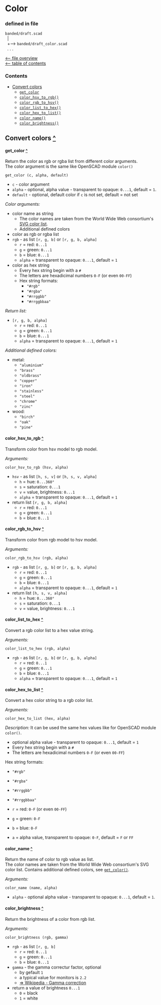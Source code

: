 Color
=====

### defined in file
`banded/draft.scad`  
` `|  
` `+--> `banded/draft_color.scad`  
` `. . .  

[<-- file overview](file_overview.md)  
[<-- table of contents](contents.md)  

### Contents
[contents]: #contents "Up to Contents"
- [Convert colors](#convert-colors-)
  - [`get_color`][get_color]
  - [`color_hsv_to_rgb()`][color_hsv_to_rgb]
  - [`color_rgb_to_hsv()`][color_rgb_to_hsv]
  - [`color_list_to_hex()`][color_list_to_hex]
  - [`color_hex_to_list()`][color_hex_to_list]
  - [`color_name()`][color_name]
  - [`color_brightness()`][color_brightness]


Convert colors [^][contents]
----------------------------

#### get_color [^][contents]
[get_color]: #get_color-
Return the color as rgb or rgba list from different color arguments.  
The color argument is the same like OpenSCAD module `color()`
```OpenSCAD
get_color (c, alpha, default)
```
- `c`       - color argument
- `alpha`   - optional, alpha value - transparent to opaque: `0...1`, default = `1`.
- `default` - optional, default color if `c` is not set, default = not set

_Color arguments:_
- color name as string
  - The color names are taken from the
    World Wide Web consortium's [SVG color list](https://www.w3.org/TR/css-color-3/).
  - Additional defined colors
- color as rgb or rgba list
- `rgb` - as list `[r, g, b]` or `[r, g, b, alpha]`
  - `r` = red:   `0...1`
  - `g` = green: `0...1`
  - `b` = blue:  `0...1`
  - `alpha` = transparent to opaque: `0...1`, default = `1`
- color as hex string
  - Every hex string begin with a `#`
  - The letters are hexadicimal numbers `0-F` (or even `00-FF`)
  - Hex string formats:
    - `"#rgb"`
    - `"#rgba"`
    - `"#rrggbb"`
    - `"#rrggbbaa"`

_Return list:_
- `[r, g, b, alpha]`
  - `r` = red:   `0...1`
  - `g` = green: `0...1`
  - `b` = blue:  `0...1`
  - `alpha` = transparent to opaque: `0...1`, default = `1`

_Additional defined colors:_
- metal:
  - `"aluminium"`
  - `"brass"`
  - `"oldbrass"`
  - `"copper"`
  - `"iron"`
  - `"stainless"`
  - `"steel"`
  - `"chrome"`
  - `"zinc"`
- wood:
  - `"birch"`
  - `"oak"`
  - `"pine"`

#### color_hsv_to_rgb [^][contents]
[color_hsv_to_rgb]: #color_hsv_to_rgb-
Transform color from hsv model to rgb model.

_Arguments:_
```OpenSCAD
color_hsv_to_rgb (hsv, alpha)
```
- `hsv` - as list `[h, s, v]` or `[h, s, v, alpha]`
  - `h` = hue:               `0...360°`
  - `s` = saturation:        `0...1`
  - `v` = value, brightness: `0...1`
  - `alpha` = transparent to opaque: `0...1`, default = `1`
- return list `[r, g, b, alpha]`
  - `r` = red:   `0...1`
  - `g` = green: `0...1`
  - `b` = blue:  `0...1`

#### color_rgb_to_hsv [^][contents]
[color_rgb_to_hsv]: #color_rgb_to_hsv-
Transform color from rgb model to hsv model.

_Arguments:_
```OpenSCAD
color_rgb_to_hsv (rgb, alpha)
```
- `rgb` - as list `[r, g, b]` or `[r, g, b, alpha]`
  - `r` = red:   `0...1`
  - `g` = green: `0...1`
  - `b` = blue:  `0...1`
  - `alpha` = transparent to opaque: `0...1`, default = `1`
- return list `[h, s, v, alpha]`
  - `h` = hue:               `0...360°`
  - `s` = saturation:        `0...1`
  - `v` = value, brightness: `0...1`

#### color_list_to_hex [^][contents]
[color_list_to_hex]: #color_list_to_hex-
Convert a rgb color list to a hex value string.

_Arguments:_
```OpenSCAD
color_list_to_hex (rgb, alpha)
```
- `rgb` - as list `[r, g, b]` or `[r, g, b, alpha]`
  - `r` = red:   `0...1`
  - `g` = green: `0...1`
  - `b` = blue:  `0...1`
  - `alpha` = transparent to opaque: `0...1`, default = `1`

#### color_hex_to_list [^][contents]
[color_hex_to_list]: #color_hex_to_list-
Convert a hex color string to a rgb color list.

_Arguments:_
```OpenSCAD
color_hex_to_list (hex, alpha)
```

_Description:_
It can be used the same hex values like for OpenSCAD module `color()`.
- optional alpha value - transparent to opaque: `0...1`, default = `1`
- Every hex string begin with a `#`
- The letters are hexadicimal numbers `0-F` (or even `00-FF`)

Hex string formats:
- `"#rgb"`
- `"#rgba"`
- `"#rrggbb"`
- `"#rrggbbaa"`

- `r` = red:   `0-F` (or even `00-FF`)
- `g` = green: `0-F`
- `b` = blue:  `0-F`
- `a` = alpha value, transparent to opaque: `0-F`, default = `F` or `FF`

#### color_name [^][contents]
[color_name]: #color_name-
Return the name of color to rgb value as list.  
The color names are taken from the World Wide Web consortium's SVG color list.
Contains additional defined colors, see [`get_color()`][get_color].

_Arguments:_
```OpenSCAD
color_name (name, alpha)
```
- `alpha` - optional alpha value - transparent to opaque: `0...1`, default = `1`.

#### color_brightness [^][contents]
[color_brightness]: #color_brightness-
Return the brightness of a color from rgb list.

_Arguments:_
```OpenSCAD
color_brightness (rgb, gamma)
```
- `rgb` - as list `[r, g, b]`
  - `r` = red:   `0...1`
  - `g` = green: `0...1`
  - `b` = blue:  `0...1`
- `gamma` - the gamma correctur factor, optional
  - by gefault `1`
  - a typical value for monitors is `2.2`
  - [=> Wikipedia - Gamma correction](https://en.wikipedia.org/wiki/Gamma_correction)
- return a value of brightness `0...1`
  - `0` = black
  - `1` = white

